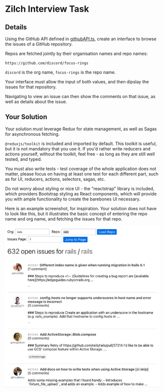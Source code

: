 # Zilch Interview Task

## Details

Using the GitHub API defined in [githubAPI.ts](./src/app/api/githubAPI.ts), create an interface to browse the issues of a GitHub repository.

Repos are fetched jointly by their organisation names and repo names:

```
https://github.com/discord/focus-rings
```

`discord` is the org name, `focus-rings` is the repo name.

Your interface must allow the input of both values, and then dipslay the issues for that repository.

Navigating to view an issue can then show the comments on that issue, as well as details about the issue.

## Your Solution

Your solution must leverage Redux for state management, as well as Sagas for asynchronous fetching.

`@reduxjs/toolkit` is included and imported by default. This toolkit is useful, but it is not mandatory that you use it. If you'd rather write reducers and actions yourself, without the toolkit, feel free - as long as they are still well tested, and typed.

You must also write tests - test coverage of the whole application does not matter, please focus on having at least one test for each different part, such as for UI, reducers, actions, selectors, sagas, etc.

Do not worry about styling or nice UI - the "reactstrap" library is included, which providers Bootstrap styling as React components, which will provide you with ample functionality to create the barebones UI necessary.

Here is an example screenshot, for inspiration. Your solution does not have to look like this, but it illustrates the basic concept of entering the repo name and org name, and fetching the issues for that repo.

![example screenshot](./example-screenshot.png)
